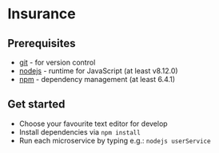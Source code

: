 # Insurance

## Prerequisites

- [git](http://git-scm.com/downloads) - for version control
- [nodejs](https://nodejs.org/en/download/) - runtime for JavaScript (at least v8.12.0)
- [npm](https://docs.npmjs.com/cli/install) - dependency management (at least 6.4.1)

## Get started

- Choose your favourite text editor for develop
- Install dependencies via `npm install`
- Run each microservice by typing e.g.: `nodejs userService`
